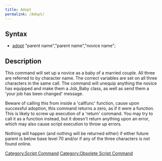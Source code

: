 ```yaml
---
title: Adopt
permalink: /Adopt/
---
```


Syntax
------

-   [adopt](/adopt "wikilink") "parent name","parent name","novice name";

Description
-----------

This command will set up a novice as a baby of a married couple. All three are referred to by character name. The correct variables are set on all three characters in the same call. The command will unequip anything the novice has equipped and make them a Job_Baby class, as well as send them a 'your job has been changed' message.

Beware of calling this from inside a 'callfunc' function, cause upon successful adoption, this command returns a zero, as if it were a function. This is likely to screw up execution of a 'return' command. You may try to call it as a function instead, but it doesn't return anything upon an error, which may also cause script execution to throw up errors.

Nothing will happen (and nothing will be returned either) if either future parent is below base level 70 and/or if any of the three characters is not found online.

[Category:Script Command](/Category:Script_Command "wikilink") [Category:Obsolete Script Command](/Category:Obsolete_Script_Command "wikilink")
